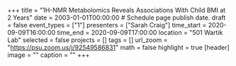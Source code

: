 +++
title = "1H-NMR Metabolomics Reveals Associations With Child BMI at 2 Years"
date = 2003-01-01T00:00:00  # Schedule page publish date.
draft = false
event_types = ["1"]
presenters = ["Sarah Craig"]
time_start = 2020-09-09T16:00:00
time_end = 2020-09-09T17:00:00
location = "501 Wartik Lab"
selected = false
projects = []
tags = []
url_zoom = "https://psu.zoom.us/j/92549586831"
math = false
highlight = true
[header]
image = ""
caption = ""
+++
